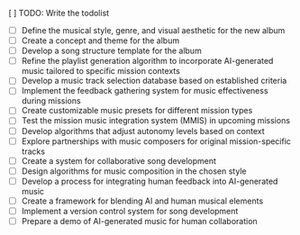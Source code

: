 [ ] TODO: Write the todolist

- [ ] Define the musical style, genre, and visual aesthetic for the new album
- [ ] Create a concept and theme for the album
- [ ] Develop a song structure template for the album
- [ ] Refine the playlist generation algorithm to incorporate AI-generated music tailored to specific mission contexts
- [ ] Develop a music track selection database based on established criteria
- [ ] Implement the feedback gathering system for music effectiveness during missions
- [ ] Create customizable music presets for different mission types
- [ ] Test the mission music integration system (MMIS) in upcoming missions
- [ ] Develop algorithms that adjust autonomy levels based on context
- [ ] Explore partnerships with music composers for original mission-specific tracks
- [ ] Create a system for collaborative song development
- [ ] Design algorithms for music composition in the chosen style
- [ ] Develop a process for integrating human feedback into AI-generated music
- [ ] Create a framework for blending AI and human musical elements
- [ ] Implement a version control system for song development
- [ ] Prepare a demo of AI-generated music for human collaboration
